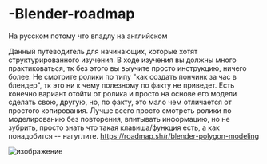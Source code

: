 # -Blender-roadmap
На русском потому что впадлу на английском

Данный путеводитель для начинающих, которые хотят структурированного изучения. В ходе изучения вы должны много практиковаться, тк без этого вы выучите просто инструкцию, ничего более. Не смотрите ролики по типу "как создать пончинк за час в блендер", тк это ни к чему полезному по факту не приведет. Есть конечно вариант отойти от ролика и просто на основе его модели сделать свою, другую, но, по факту, это мало чем отличается от простого копирования. Лучше всего просто смотреть ролики по моделированию без повторения, впитывать информацию, но не зубрить, просто знать что такая клавиша/функция есть, а как понадобится -- нагуглите.
https://roadmap.sh/r/blender-polygon-modeling

![изображение](https://github.com/user-attachments/assets/4cb14214-8a6e-4c84-bc48-72e633c2d088)
